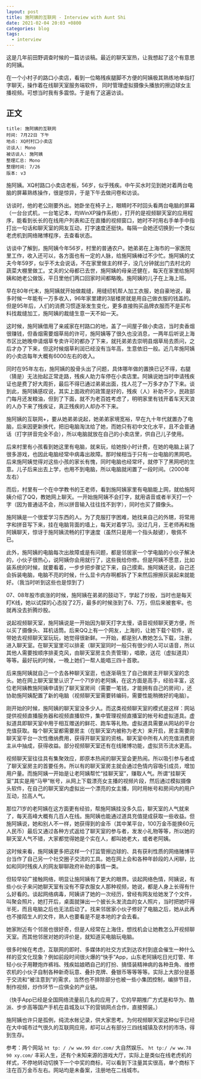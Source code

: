```yaml
---
layout: post
title: 施阿姨的互联网 - Interview with Aunt Shi
date: 2021-02-04 20:03 +0800
categories: blog
tags:
  - interview
---
```


这是几年前田野调查时候的一篇访谈稿。最近的聊天室热，让我想起了这个有意思的阿姨。

在一个小村子的路口小卖店，看到一位略残疾腿脚不方便的阿姨极其熟练地单指打字聊天，操作着在线聊天室服务端软件，
同时管理虚拟摄像头播放的擦边球女主播视频。可想当时我有多震惊。于是有了这遍访谈。

## 正文

```
title: 施阿姨的互联网
时间: 7月22日 下午
地点: XQ村村口小卖店
访谈人: Mono
被访谈人: 施阿姨
整理汇总: Mono
整理时间: 7/26
版本: v3
```

施阿姨。XQ村路口小卖店老板，56岁，似乎残疾。中午买水时见到她对着两台电脑的屏幕熟练操作，很是惊异，于是下午去做问卷和访谈。

访谈时，他的老公刚要外出。她卧坐在椅子上，眼睛时不时回头看两台电脑的屏幕（一台台式机，一台笔记本，均WinXP操作系统），打开的是视频聊天室的应用程序，能看到长长的在线用户列表和正在直播的视频窗口，她时不时用右手单手中指打出一句话和聊天室的网友互动，打字速度还挺快。每隔一会她还切换到一个类似老虎机到网络赌博程序，去查看状态。

访谈中了解到，施阿姨今年56岁，村里的普通农户。她弟弟在上海市的一家医院里工作，收入还可以，各方面也有一定的人脉，给施阿姨棒过不少忙。施阿姨的丈夫今年59岁，似乎不太会说话，不在家里做主的样子，没几分钟就出门去村北的蔬菜大棚里做工。丈夫的父母都已去世，施阿姨的母亲还健在，每天在家里给施阿姨和她老公做饭，平日里他们两口回家时间都略晚。施阿姨的儿子在上海上班。

早在80年代末，施阿姨就开始做裁缝，用缝纫机帮人加工衣服，她自豪地说，最多时候一年能有一万多收入，96年家里建的3层楼房就是用自己做衣服的钱盖的。但是95年后，人们的消费习惯逐渐发生变化，更多直接购买品牌衣服而不是买布料找裁缝加工，施阿姨的裁缝生意一天不如一天。

这时候，施阿姨借用了亲戚家在村路口的地，盖了一间屋子做小卖店，当时卖香烟很赚钱，但香烟需要烟草局的许可，施阿姨等了很久也没消息，一两年后听说上海市区比她晚申请烟草专卖许可的都办了下来，就托弟弟去崇明县烟草局去质问，之后才办了下来，但这时候烟草利润已经没有当年高，生意依旧一般。近几年施阿姨的小卖店每年大概有6000左右的收入。

同时在95年左右，施阿姨的股骨头出了问题，具体哪年做的置换已记不得，右腿（猜是）无法抬起正常走路，残疾人助力车停在小卖店里。阿姨说她当时申请残疾证也是费了好大周折，最后不得已通过弟弟出面，找人花了一万多才办了下来。谈到此，施阿姨感叹说，其实上面政府的政策是好的，残疾（人）补助不少，民政部门每月还发粮油，但到了下面，就不为老百姓考虑了，明明家里有钱开着车天天浪的人办下来了残疾证，真正残疾的人却办不下来。

施阿姨的互联网+，要从她弟弟说起，她弟弟家境宽裕，早在九十年代就置办了电脑，后来因更新换代，把旧电脑淘汰给了她，而她只有初中文化水平，且不会普通话（打字拼音完全不会），所以电脑就放在自己的小卖店里，供自己儿子使用。

后来村里有小孩看到她这里有电脑，就来玩，给她按小时计费，在她的电脑上装了很多游戏，也因此电脑经常中病毒出故障。那时候相当于只有一台电脑的黑网吧。后来施阿姨觉得对这些小孩的家长有愧，同时电脑也经常坏，就停下了黑网吧的生意。儿子后来出去上学，也用不到电脑，所以电脑就闲置了一段时间。（2000年左右）

而后，村里有一个在中学教书的王老师，看到施阿姨家里有电脑能上网，就给施阿姨介绍了QQ，教她网上聊天。一开始施阿姨不会打字，就用语音或者半天打一个字（因为普通话不会，所以拼音输入往往找不到字），同时也买了摄像头。

施阿姨是一个很爱学习东西的人。为了克服打字困难，她找来自己的外甥，将常用字和拼音写下来，挂在电脑背面的墙上，每天对着学习。没过几月，王老师再和施阿姨聊天，惊讶于施阿姨流畅的打字速度（虽然只是用一个指头敲键），敬佩不已。

此外，施阿姨的电脑每次出故障或是有问题，都是邻居家一个学电脑的小伙子解决的，小伙子很热心，说阿姨你会用就行了，这些我给你修。但是阿姨不愿意，比如装系统的时候，就要看着，一步步把步骤记下来，自己摸索。施阿姨还说，自己还会拆装电脑，电脑不亮的时候，什么显卡内存啊都拆了下来然后擦擦灰装起来就能好。（我当时听到这些也是惊到了）

07、08年股市疯涨的时候，施阿姨在弟弟的鼓动下，学起了炒股，当时也是每天盯K线，她以试探的心态投了2万，最多的时候涨到了6、7万，但后来被套牢。也就再没去折腾炒股。

说起视频聊天室，施阿姨说是一开始因为聊天打字太慢，语音视频聊天更方便，所以买了摄像头、耳机话筒。后来QQ上有一个网友，上海的，让她下载个软件，说带她去视频聊天室玩玩，她觉得很新鲜。一开始，都是别人教她怎么下载，注册，进入聊天室。在聊天室里可以排麦（聊天室同时一般只有很少的人可以语音，所以其他人需要按顺序排麦克风，由聊天室房主负责管理），唱歌，送花（虚拟道具）等等。最好玩的时候，一晚上她们一帮人能唱三四十首歌。

后来施阿姨就自己一个去各种聊天室逛，也逐渐萌生了自己做房主开聊天室的念头。她在网上聊天室里认识了一个71岁的老阿姨，在这方面是高手，经验丰富，这位老阿姨教施阿姨申请到了聊天室房间（需要一笔钱，才能拥有自己的房间），还协助施阿姨配置了新的电脑（视频聊天室需要转编码，需要性能稍微好的电脑）。

刚开始的时候，施阿姨的聊天室没多少人。而这类视频聊天室的模式是这样：网站提供视频直播服务器和视频直播软件，集中管理视频直播室的帐号和虚拟道具。虚拟道具即聊天室中用于相互赠送的鲜花、跑车等礼物。虚拟道具需要从网站的平台充值获取。每个聊天室都需要房主（在聊天室内被称为老大）来开启，房主需要向聊天室平台一次性缴纳费用，获得开聊天室的资格。聊天室中所有人的充值消费房主从中抽成，获得收益。部分视频聊天室还有在线赌博功能，虚拟货币流水更高。

视频聊天室往往具有集聚效应，即原本热闹的聊天室会更热闹。所以吸引参与者成了聊天室房主的首要任务。所以有的聊天室房主就会通过色情内容吸引成员，增加用户量。而施阿姨一开始是让老阿姨帮忙“挂聊天室”，赚取人气。所谓“挂聊天室”其实是用“马甲”帐号，从网上下载漂亮女主播的视频片段，然后通过模拟摄像头软件，在自己的聊天室内虚拟出一个漂亮的女主播，同时用帐号和房间内的用户互动，拉高人气。

那位71岁的老阿姨在这方面更有经验，帮施阿姨挂没多久后，聊天室的人气就来了，每天高峰大概有几百人在线。施阿姨也能通过道具充值提成获取一些收益。但施阿姨说，她和别人不一样，她获得到的金币（其中某平台，100万金币能换60元人民币）最后又通过各种方式返给了聊天室的参与者，发发小礼物等等，所以她的聊天室人气不错，大家都觉得她是个实在人，都叫她老大，或者老阿姨。

这时候来看，施阿姨更多把这样一个打监管擦边球的、具有获利性质的网络赌博平台当作了自己另一个社交圈子交流的工具。她在网上会和各种年龄段的人闲聊，比如和同时残疾人的网友聊聊政府补助的事情一类。

但较早较广接触网络，明显让施阿姨有了更大的眼界。谈起网络色情，阿姨说，有些小伙子来问她聊天室有没有不穿衣服女人那种视频，她说，都是人身上长得有什么好看的。谈起网络病毒，阿姨讲了她的一次经历，曾经有网友给她发了个文件，叫聚会照片，她打开后，桌面就弹出一个披长头发流血的女人照片，当时把她吓得半死，而且电脑之后也无法启动了。找来邻居家小伙子修好了电脑之后，她从此再也不接陌生人的文件，熟人也要看是不是本地的才会去看。

她家附近有个邻居也很好奇，但是人经常在上海住，想找机会让她教怎么开视频聊天室。而其他邻居对她的评价是，就知道买电脑玩电脑。

很多时候在考虑，互联网的即时、多媒体的社交方式到达农村到底会催生一种什么样的亚文化现象？例如前段时间很火爆的“快手”App，山东老阿姨吃日光灯管、年轻小伙子用鞭炮炸裤裆、残疾姑娘晒自己的打扮、搞怪装精神病的各种丑角、维修农机的小伙子自制各种新奇玩意、叠扑克牌、叠银币等等等等。实际上大部分是基于交流和“被注意到”的需求，当然也不排除部分也被一些小集团控制，编排节目，制作视频，炒作环节一应俱全的产业链。

（快手App已经是全国网络流量前几名的应用了，它的早期推广方式是和华为、酷派、步步高等国产手机在县城及以下的营销网点合作，直接预装。）

施阿姨也许只是孤例，纯流水帐记录，供大家思考。为何视频聊天室这种似乎已经在大中城市过气很久的互联网应用，却可以占有部分三四线城镇及农村的市场，得到生存。

参考：两个网站 `ht tp: / /w ww.99 dzr.com/` 大自然娱乐、 `ht tp:/ /w ww.78 90 xy.com/` 丰彩人生，还有个未知来源的游戏大厅，实际上是类似在线老虎机的样式，不停地转动切换下一个中奖的商标，可以看到下注量其实很高，单个商标下注在百万金币左右。网站均是未备案，注册地在二线城市。

